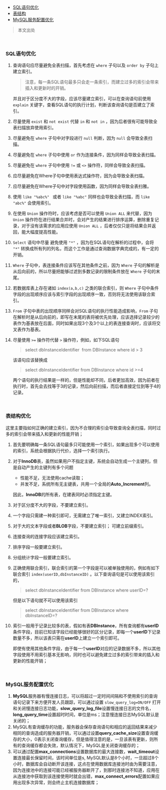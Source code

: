 <div class="catalog">

- [SQL语句优化](#t1)
- [表结构](#t2)
- [MySQL服务配置优化](#t3)

</div>

> 本文出处

<br>

### <span id="t1">SQL语句优化</span>

1. 查询语句应尽量避免全表扫描，首先考虑在 `where` 子句以及 `order by` 子句上建立索引。

   > 注意，每一条SQL语句最多只会走一条索引，而建立过多的索引会带来插入和更新时的开销。

   并且对于区分度不大的字段，应该尽量建立索引，可以在查询语句前使用 `explain` 关键字，查看SQL语句的执行计划，判断该查询语句是否建立了索引。

2. 尽量使用 `exist` 和 `not exist` 代替 `in` 和 `not in` ，因为后者很有可能导致全表扫描放弃使用索引。

3. 尽量避免在 `where` 子句中对字段进行 `null` 判断，因为 `null` 会导致全表扫描。

4. 尽量避免在 `where` 子句中使用 `or` 作为连接条件，因为同样会导致全表扫描。

5. 尽量避免在 `where` 子句中使用 `!=` 或 `<>` 操作符，同样会导致全表扫描。

6. 应尽量避免在Where子句中使用表达式操作符，因为会导致全表扫描。

7. 应尽量避免在Where子句中对字段使用函数，因为同样会导致全表扫雅。

8. 使用 `like "%abc%" ` 或者 `like "%abc"` 同样也会导致全表扫描，而 `like "abc%"` 会使用索引。

9. 在使用 `Union` 操作符时，应该考虑是否可以使用 `Union ALL` 来代替，因为 `Union` 操作符在进行结果合并时，会对产生的结果进行排序运算，删除重复记录，对于没有该需求的应用应使用 `Union ALL` ，后者仅仅只是将结果合并返回，能大幅度提高性能。

10. `Select` 语句中尽量 避免使用 `"*"` ，因为在SQL语句在解析的过程中，会将 `"*"` 转换成所有列的列名，而这个工作是通过查询数据字典完成的，有一定的开销。

11. `Where` 子句中，表连接条件应该写在其他条件之前，因为 `Where` 子句的解析是从后向前的，所以尽量把能够过滤到多数记录的限制条件放在 `Where` 子句的末尾。

12. 若数据库表上存在诸如 `index(a,b,c)` 之类的联合索引，则 `Where` 子句中条件字段的出现顺序应该与索引字段的出现顺序一致，否则将无法使用该联合索引。

13. `From` 子句中表的出现顺序同样会对SQL语句的执行性能造成影响，`From` 子句在解析时是从后向前的，即写在末尾的表将被优先处理，应该选择记录较少的表作为基表放在后面，同时如果出现3个及3个以上的表连接查询时，应该将交叉表作为基表。

14. 尽量使用 `>=` 操作符代替 `>` 操作符，例如，如下SQL语句

    > select dbInstanceIdentifier  from DBInstance where id > 3

    该语句应该替换成 

    > select dbInstanceIdentifier from DBInstance where id >=4 

    两个语句的执行结果是一样的，但是性能却不同，后者更加高效，因为前者在执行时，首先会去找等于3的记录，然后向前扫描，而后者直接定位到等于4的记录。



<br>

### <span id="t2">表结构优化</span>

这里主要指如何正确的建立索引，因为不合理的索引会导致查询全表扫描，同时过多的索引会带来插入和更新的性能开销；

1. 首先要明确每一条SQL语句最多只可能使用一个索引，如果出现多个可以使用的索引，系统会根据执行代价，选择一个索引执行。

2. 对于**InnoDB**表，虽然如果用户不指定主键，系统会自动生成一个主键列，但是自动产生的主键列有多个问题

   - 性能不足，无法使用cache读取；
   - 并发不足，系统所有无主键表，共用一个全局的**Auto_Increment**列。

   因此，**InnoDB**的所有表，在建表同时必须指定主键。

3. 对于区分度不大的字段，不要建立索引。

4. 一个字段只需建一种索引即可，无需建立了唯一索引，又建立INDEX索引。

5. 对于大的文本字段或者**BLOB**字段，不要建立索引； 可建立前缀索引。

6. 连接查询的连接字段应该建立索引。

7. 排序字段一般要建立索引。

8. 分组统计字段一般要建立索引。

9. 正确使用联合索引，联合索引的第一个字段是可以被单独使用的，例如有如下联合索引 `index(userID,dbInstanceID)` 。以下查询语句是可以使用该索引的，

   > select dbInstanceIdentifier from DBInstance where userID=? 

   但是以下语句就不可以使用该索引

   > select dbInstanceIdentifier from DBInstance where dbInstanceID=?

10. 索引一般用于记录比较多的表，假如有表**DBInstance**，所有查询都有**userID**条件字段，目前已知该字段已经能够很好的区分记录，即每一个**userID**下记录数量不多，所以该表只需在**userID**上建立一个索引即可。

    即使有使用其他条件字段，由于每一个**userID**对应的记录数据不多，所以其他字段使用不用索引基本无影响，同时也可以避免建立过多的索引带来的插入和更新的性能开销；

<br>

### <span id="t3">MySQL服务配置优化</span>

1. **MySQL**服务器有慢连接日志，可以将超过一定时间间隔和不使用索引的查询语句记录下来方便开发人员跟踪，可以通过设置 `slow_query_log=ON/OFF` 打开和关闭慢连接日志功能，**slow_query_log_file**设置慢连接日志的文件名，**long_query_time**设置超时时间，单位是ms；注意慢连接日志MySQL默认是关闭的；
2. MySQL有查询缓存的功能，服务器会保存查询语句和相应的返回结果来减少相同的查询造成的服务器开销，可以通过设置**query_cache_size**设置查询缓存的大小，0表示关闭查询缓存，但是值得注意的是，一旦该表有更新，则所有的查询缓存都会失效，默认情况下，MySQL是关闭查询缓存的；
3. 可以通过配置**max_connections**设置数据库的最大连接数，**wait_timeout**设置连接最长保留时间，该时间单位是s, MySQL默认是8个小时，一旦超过8个小时，数据库会自动断开该连接，这点在使用数据库连接池时由为需要注意，因为连接池中的连接可能已经被服务器断开了，到那时连接池不知道，应用在从连接池中获取到该连接使用时就会出错，**max_connect_errors**配置如果应用出现多次异常，则会终止主机连接数据库；
